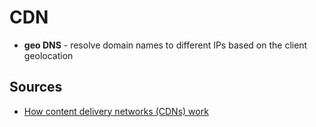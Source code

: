 # CDN
- **geo DNS** - resolve domain names to different IPs based on the client geolocation

## Sources
- [How content delivery networks (CDNs) work](https://humanwhocodes.com/blog/2011/11/29/how-content-delivery-networks-cdns-work/)
